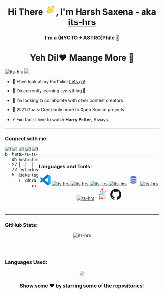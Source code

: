 <h1 align="center"> Hi There <img src="./readimg/hello.gif" width="35px">, I'm Harsh Saxena - aka <a href="https://github.com/its-hrs">its-hrs</a></h1>
<h3 align="center">I'm a (NYCTO + ASTRO)Phile 💫</h3>
<h1 align="center">Yeh Dil❤️ Maange More 💯</h1>
<p align="left"> <a href="https://github.com/its-hrs"> <img src="https://komarev.com/ghpvc/?username=its-hrs" alt="its-hrs" /> </a>
<a href="https://twitter.com/Saxenaboy_123"><img src="https://img.shields.io/badge/Twitter-Profile-informational?style=flat&logo=twitter&logoColor=white&color=1CA2F1"></a>
</p>

- 🔭 Have look at my Portfolio: <a href="https://its-hrs.github.io/Portfolio/" target="_blank">Lets go!</a>
 
- 🌱 I’m currently learning everything 🤣

- 👯 I’m looking to collaborate with other content creators
 
- 🥅 2021 Goals: Contribute more to Open Source projects
 
- ⚡ Fun fact: I love to watch **Harry Potter**, Always.

---
<h3>Connect with me:</h3>

<a href="https://www.facebook.com/PotterHead9347"><img align="left" alt="fb" width="22px" src="https://simpleicons.org/icons/facebook.svg" /></a>
<a href="mailto:@harsh27725@gmail.com"><img align="left" alt="harsh27725" width="22px" src="https://simpleicons.org/icons/gmail.svg" /></a>
<a href="https://twitter.com/Saxenaboy_123"><img align="left" alt="its-hrs | Twitter" width="22px" src="https://cdn.jsdelivr.net/npm/simple-icons@v3/icons/twitter.svg" /></a>
<a href="https://www.linkedin.com/in/harsh-saxena-8a9429178/"><img align="left" alt="its-hrs | LinkedIn" width="22px" src="https://cdn.jsdelivr.net/npm/simple-icons@v3/icons/linkedin.svg" /></a>
<a href="https://www.instagram.com/its_._hrs/"><img align="left" alt="its-hrs | Instagram" width="22px" src="https://cdn.jsdelivr.net/npm/simple-icons@v3/icons/instagram.svg" /></a>

<br />

---
<h3>Languages and Tools:</h3>

<link rel="stylesheet" href="https://cdn.jsdelivr.net/gh/konpa/devicon@master/devicon.min.css">

<i class="devicon-react-original colored"></i>
<p align="center">
<a href="#"> <img src="https://raw.githubusercontent.com/github/explore/80688e429a7d4ef2fca1e82350fe8e3517d3494d/topics/visual-studio-code/visual-studio-code.png" alt="its-hrs" height="35" width="35" /></a>
<a href="#"><img src="https://cdn.iconscout.com/icon/free/png-64/html-2752158-2284975.png" alt="its-hrs" height="35" width="35" /> </a>
<a href="#"><img src="https://cdn.iconscout.com/icon/free/png-64/css-131-722685.png" alt="its-hrs" height="35" width="35"  /> </a>
<a href="#"><img src="https://cdn.iconscout.com/icon/free/png-64/javascript-1-225993.png" alt="its-hrs" height="35" width="35" /> </a>
<a href="#"> <img src="https://cdn.iconscout.com/icon/free/png-64/react-4-1175110.png" alt="its-hrs" height="35" width="35" /></a>
<a href="#"><img src="https://raw.githubusercontent.com/github/explore/80688e429a7d4ef2fca1e82350fe8e3517d3494d/topics/sql/sql.png" alt="its-hrs" height="35" width="35" /></a>
<a href="#"> <img src="https://cdn.iconscout.com/icon/free/png-64/c-4-226082.png" alt="its-hrs" height="35" width="35" /></a>
<a href="#"> <img src="https://cdn.iconscout.com/icon/free/png-64/python-2-226051.png" alt="its-hrs" height="35" width="35" /></a>
<a href="#"> <img src="./readimg/java.png" alt="its-hrs" height="45" width="45" /></a>
<a href="#"> <img src="https://raw.githubusercontent.com/github/explore/78df643247d429f6cc873026c0622819ad797942/topics/github/github.png" alt="its-hrs" height="35" width="35" /></a>
</p>
<br />

---
<h3>GitHub Stats:</h3>
<p align="center"> <img src="https://github-readme-stats.vercel.app/api?username=its-hrs&show_icons=true" alt="its-hrs" /> </p>

<br />

---
<h3>Languages Used:</h3>
<p align="center">
<img align="center" src="https://github-readme-stats.vercel.app/api/top-langs/?username=its-hrs&layout=compact&theme=light&hide_langs_below=1" />
 </p>

<h3 align="center">Show some ❤️ by starring some of the repositories!</h3>
<!---
its-hrs/its-hrs is a ✨ special ✨ repository because its `README.md` (this file) appears on your GitHub profile.
You can click the Preview link to take a look at your changes.
--->
